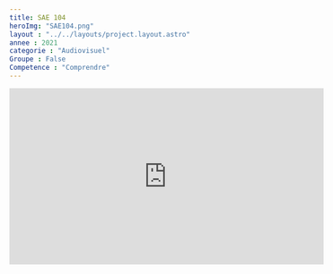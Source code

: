 ```yaml
---
title: SAE 104
heroImg: "SAE104.png"
layout : "../../layouts/project.layout.astro"
annee : 2021
categorie : "Audiovisuel"
Groupe : False 
Competence : "Comprendre"
---
```

<iframe width="560" height="315" src="https://www.youtube.com/embed/FOSuh_um-Bc" title="YouTube video player" frameborder="0" allow="accelerometer; autoplay; clipboard-write; encrypted-media; gyroscope; picture-in-picture; web-share" allowfullscreen></iframe>

